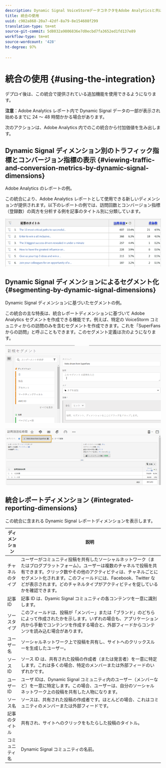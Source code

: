 ```yaml
---
description: Dynamic Signal VoiceStormデータコネクタをAdobe Analyticsと共に使用します。
title: 統合の使用
uuid: c902a868-20a7-42df-8a79-8e154608f299
translation-type: tm+mt
source-git-commit: 5d8032a9806836e7d0ecbd7fa3652ed1fd137e89
workflow-type: tm+mt
source-wordcount: '428'
ht-degree: 97%

---
```



# 統合の使用 {#using-the-integration}

デプロイ後は、この統合で提供されている追加機能を使用できるようになります。

**注意**：Adobe Analytics レポート内で Dynamic Signal データの一部が表示され始めるまでに 24 ～ 48 時間かかる場合があります。

次のアクションは、Adobe Analytics 内でのこの統合から付加価値を生み出します。

## Dynamic Signal ディメンション別のトラフィック指標とコンバージョン指標の表示 {#viewing-traffic-and-conversion-metrics-by-dynamic-signal-dimensions}

Adobe Analytics のレポートの例。

この統合により、Adobe Analytics レポートとして使用できる新しいディメンションが提供されます。以下のレポートの例では、訪問回数とコンバージョン指標（登録数）の両方を分析する例を記事のタイトル別に分類しています。

![](assets/examplereport.png)

## Dynamic Signal ディメンションによるセグメント化 {#segmenting-by-dynamic-signal-dimensions}

Dynamic Signal ディメンションに基づいたセグメントの例。

この統合の主な特長は、統合レポートディメンションに基づいて Adobe Analytics セグメントを作成できる機能です。例えば、特定の VoiceStorm コミュニティからの訪問のみを含むセグメントを作成できます。これを「SuperFans からの訪問」と呼ぶこともできます。このセグメント定義は次のようになります。

![](assets/segment1.png)

![](assets/segment2.png)

## 統合レポートディメンション {#integrated-reporting-dimensions}

この統合に含まれる Dynamic Signal レポートディメンションを表示します。

| ディメンション | 説明 |
|---|---|
| チャネルのタイプ | ユーザーがコミュニティ投稿を共有したソーシャルネットワーク（またはブログプラットフォーム）。ユーザーは複数のチャネルで投稿を共有できます。クリック数やその他のアクティビティは、チャネルごとにセグメント化されます。このフィールドには、Facebook、Twitter などが表示されます。どのチャネルタイプがアクティビティを促しているかを確認できます。 |
| 記事 ID | 記事 ID は、Dyamic Signal コミュニティの各コンテンツを一意に識別します。 |
| ソースタイプ | このフィールドは、投稿が「メンバー」または「ブランド」のどちらによって作成されたかを示します。いずれの場合も、アプリケーション内から手動でコンテンツを作成する場合と、外部フィードからコンテンツを読み込む場合があります。 |
| ユーザー名 | ソーシャルネットワーク上で投稿を共有し、サイトへのクリックスルーを生成したユーザー。 |
| ソース ID | ソース ID は、共有された投稿の作成者（または発言者）を一意に特定します。これは多くの場合、特定のメンバーまたは外部フィードのいずれかです。 |
| ユーザー ID | ユーザ IDは、Dynamic Signal コミュニティ内のユーザー（メンバーなど）を一意に特定します。この場合、ユーザーは、自分のソーシャルネットワーク上の投稿を共有した人物になります。 |
| ソース名 | ソースは、共有された投稿の作成者です。ほとんどの場合、これはコミュニティのメンバーまたは外部フィードです。 |
| 記事のタイトル | 共有され、サイトへのクリックをもたらした投稿のタイトル。 |
| コミュニティ名 | Dynamic Signal コミュニティの名前。 |

